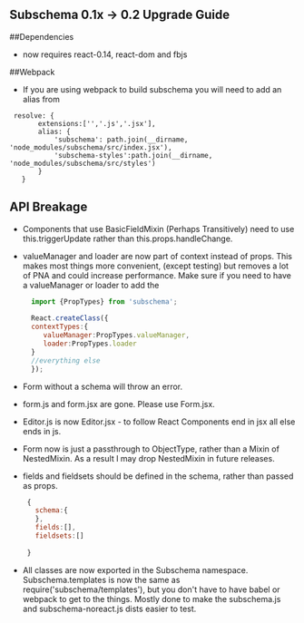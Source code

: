 Subschema 0.1x -> 0.2 Upgrade Guide
---

##Dependencies
 * now requires react-0.14, react-dom and fbjs

##Webpack

 * If you are using webpack to build subschema you will need to add an alias from
 ```  
  resolve: {
        extensions:['','.js','.jsx'],
        alias: {
            'subschema': path.join(__dirname, 'node_modules/subschema/src/index.jsx'),
            'subschema-styles':path.join(__dirname, 'node_modules/subschema/src/styles')
        }
    }
```


## API Breakage
 * Components that use BasicFieldMixin (Perhaps Transitively) need to use this.triggerUpdate rather than this.props.handleChange.
 * valueManager and loader are now part of context instead of props.   This makes most things more convenient, (except testing) but 
   removes a lot of PNA and could increase performance.   Make sure if you need to have a valueManager or loader to add the 
   ```js
     import {PropTypes} from 'subschema';
     
     React.createClass({
     contextTypes:{
        valueManager:PropTypes.valueManager,
        loader:PropTypes.loader
     }
     //everything else
     });   
   ```
 * Form without a schema will throw an error.
 * form.js and form.jsx are gone.  Please use Form.jsx. 
 * Editor.js is now Editor.jsx - to follow React Components end in jsx all else ends in js.
 * Form now is just a passthrough to ObjectType, rather than a Mixin of NestedMixin.  As a result I may drop NestedMixin in future
   releases.
 * fields and fieldsets should be defined in the schema,  rather than passed as props.
   ```js
    {
      schema:{
      },
      fields:[],
      fieldsets:[]
    
    } 
    ```
 
 * All classes are now exported in the Subschema namespace.
   Subschema.templates is now the same as require('subschema/templates'), but you don't have to have babel or webpack to get to the
   things.   Mostly done to make the subschema.js and subschema-noreact.js dists easier to test.
   
